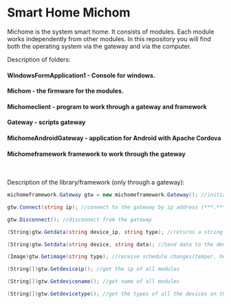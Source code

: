 # Smart Home Michom
Michome is the system smart home. It consists of modules. Each module works independently from other modules. In this repository you will find both the operating system via the gateway and via the computer. 

Description of folders: 

#### WindowsFormApplication1 - Console for windows. 

#### Michom - the firmware for the modules. 

#### Michomeclient - program to work through a gateway and framework 

#### Gateway - scripts gateway 

#### MichomeAndroidGateway - application for Android with Apache Cordova

#### Michomeframework framework to work through the gateway 

<br>

Description of the library/framework (only through a gateway): 
```C#
michomeframework.Gateway gtw = new michomeframework.Gateway(); //initialization of an object 

gtw.Connect(string ip); //connect to the gateway by ip address (***.***.***.***); 

gtw.Disconnect(); //disconnect from the gateway 

(String)gtw.Getdata(string device_ip, string type); //returns a string of data in json format. 'type' - type of requested data 

(String)gtw.Setdata(string device, string data); //Send data to the device 

(Image)gtw.Getimage(string type); //receive schedule changes(temper, humm, dawlen) 

(String[])gtw.Getdeviceip(); //get the ip of all modules 

(String[])gtw.Getdevicename(); //get name of all modules 

(String[])gtw.Getdevicetype(); //get the types of all the devices on the network
```
